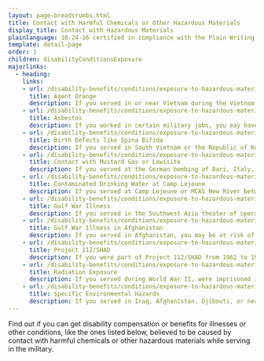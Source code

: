 ```yaml
---
layout: page-breadcrumbs.html
title: Contact with Harmful Chemicals or Other Hazardous Materials
display_title: Contact with Hazardous Materials
plainlanguage: 10-24-16 certified in compliance with the Plain Writing Act
template: detail-page
order: 1
children: disabilityConditionsExposure
majorlinks:
  - heading:
    links:
    - url: /disability-benefits/conditions/exposure-to-hazardous-materials/agent-orange/
      title: Agent Orange
      description: If you served in or near Vietnam during the Vietnam War Era—or in certain related jobs—you may have had contact with Agent Orange and other toxic chemicals used to clear plants and trees during the war.
    - url: /disability-benefits/conditions/exposure-to-hazardous-materials/asbestos/
      title: Asbestos
      description: If you worked in certain military jobs, you may have had contact with asbestos (toxic fibers once used in many buildings and products).
    - url: /disability-benefits/conditions/exposure-to-hazardous-materials/birth-defects/
      title: Birth Defects like Spina Bifida
      description: If you served in South Vietnam or the Republic of Korea during certain time periods, you may have had contact with chemicals like Agent Orange believed to cause birth defects in the children of Veterans.
    - url: /disability-benefits/conditions/exposure-to-hazardous-materials/mustard-gas/
      title: Contact with Mustard Gas or Lewisite
      description: If you served at the German bombing of Bari, Italy, in World War II or worked in certain other jobs, you may have had contact with mustard gas.
    - url: /disability-benefits/conditions/exposure-to-hazardous-materials/contaminated-drinking-water-at-camp-lejeune/
      title: Contaminated Drinking Water at Camp Lejeune
      description: If you served at Camp Lejeune or MCAS New River between August 1953 and December 1987, you may be at risk for certain illnesses believed to be caused by contaminants found in the drinking water during that time.
    - url: /disability-benefits/conditions/exposure-to-hazardous-materials/gulf-war-illness/
      title: Gulf War Illness
      description: If you served in the Southwest Asia theater of operations, you may be at risk of certain illnesses linked to that region.
    - url: /disability-benefits/conditions/exposure-to-hazardous-materials/gulf-war-illness-from-service-in-afghanistan/
      title: Gulf War Illness in Afghanistan
      description: If you served in Afghanistan, you may be at risk of certain illnesses linked to that region.
    - url: /disability-benefits/conditions/exposure-to-hazardous-materials/project112-SHAD/
      title: Project 112/SHAD
      description: If you were part of Project 112/SHAD from 1962 to 1974, you may be at risk of illnesses believed to be caused by chemical testing.
    - url: /disability-benefits/conditions/exposure-to-hazardous-materials/radiation-exposure/
      title: Radiation Exposure
      description: If you served during World War II, were imprisoned in Japan, worked with or near nuclear testing, or served at a gaseous diffusion plant or in certain other jobs, you may be at risk for illnesses believed to be caused by radiation.
    - url: /disability-benefits/conditions/exposure-to-hazardous-materials/specific-environmental-hazards/
      title: Specific Environmental Hazards
      description: If you served in Iraq, Afghanistan, Djibouti, or near Atsugi, Japan, you may have had contact with toxic particles or pollutants.
---
```


<div class="va-introtext">

Find out if you can get disability compensation or benefits for illnesses or other conditions, like the ones listed below, believed to be caused by contact with harmful chemicals or other hazardous materials while serving in the military.

</div>
